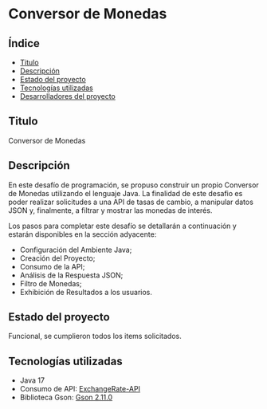 # Conversor de Monedas

## Índice

- [Titulo](#titulo)
- [Descripción](#descripción)
- [Estado del proyecto](#estado-del-proyecto)
- [Tecnologías utilizadas](#tecnologías-utilizadas)
- [Desarrolladores del proyecto](#desarrolladores-del-proyecto)

## Titulo

Conversor de Monedas

## Descripción

En este desafío de programación, se propuso construir un propio Conversor de Monedas utilizando el lenguaje Java. La finalidad de este desafio es poder realizar solicitudes a una API de tasas de cambio, a manipular datos JSON y, finalmente, a filtrar y mostrar las monedas de interés.

Los pasos para completar este desafío se detallarán a continuación y estarán disponibles en la sección adyacente:

- Configuración del Ambiente Java;
- Creación del Proyecto;
- Consumo de la API;
- Análisis de la Respuesta JSON;
- Filtro de Monedas;
- Exhibición de Resultados a los usuarios.

## Estado del proyecto

Funcional, se cumplieron todos los items solicitados.

## Tecnologías utilizadas

- Java 17
- Consumo de API: [ExchangeRate-API](https://www.exchangerate-api.com/)
- Biblioteca Gson: [Gson 2.11.0](https://mvnrepository.com/artifact/com.google.code.gson/gson/2.11.0)

